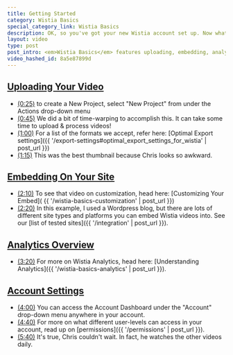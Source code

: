 ```yaml
---
title: Getting Started
category: Wistia Basics
special_category_link: Wistia Basics
description: OK, so you've got your new Wistia account set up. Now what? Watch this quick video to get a solid foundation set up!
layout: video
type: post
post_intro: <em>Wistia Basics</em> features uploading, embedding, analytics, and account settings with Wistia.
video_hashed_id: 8a5e87899d
---
```


<h2>
  <a href="#" class="chapter_link" onclick="wistiaEmbed.time(0).play(); return false;">
    Uploading Your Video
  </a>
</h2>

* <a href="#" class="chapter_link" onclick="wistiaEmbed.time(25).play(); return false;"><i class="icon-play"></i>(0:25)</a> to create a New Project, select "New Project" from under the Actions drop-down menu
* <a href="#" class="chapter_link" onclick="wistiaEmbed.time(45).play(); return false;"><i class="icon-play"></i>(0:45)</a> We did a bit of time-warping to accomplish this.  It can take some time to upload & process videos!
* <a href="#" class="chapter_link" onclick="wistiaEmbed.time(60).play(); return false;"><i class="icon-play"></i>(1:00)</a> For a list of the formats we accept, refer here: [Optimal Export settings]({{ '/export-settings#optimal_export_settings_for_wistia' | post_url }})
* <a href="#" class="chapter_link" onclick="wistiaEmbed.time(75).play(); return false;"><i class="icon-play"></i>(1:15)</a> This was the best thumbnail because Chris looks so awkward.

<h2>
  <a href="#" class="chapter_link" onclick="wistiaEmbed.time(96).play(); return false;">
    Embedding On Your Site
  </a>
</h2>

* <a href="#" class="chapter_link" onclick="wistiaEmbed.time(130).play(); return false;"><i class="icon-play"></i>(2:10)</a> To see that video on customization, head here: [Customizing Your Embed]( {{ '/wistia-basics-customization' | post_url }})
* <a href="#" class="chapter_link" onclick="wistiaEmbed.time(140).play(); return false;"><i class="icon-play"></i>(2:20)</a> In this example, I used a Wordpress blog, but there are lots of different site types and platforms you can embed Wistia videos into.  See our [list of tested sites]({{ '/integration' | post_url }}).

<h2>
  <a href="#" class="chapter_link" onclick="wistiaEmbed.time(159).play(); return false;">
    Analytics Overview
  </a>
</h2>

* <a href="#" class="chapter_link" onclick="wistiaEmbed.time(200).play(); return false;"><i class="icon-play"></i>(3:20)</a> For more on Wistia Analytics, head here: [Understanding Analytics]({{ '/wistia-basics-analytics' | post_url }}).

<h2>
  <a href="#" class="chapter_link" onclick="wistiaEmbed.time(219).play(); return false;">
    Account Settings
  </a>
</h2>

* <a href="#" class="chapter_link" onclick="wistiaEmbed.time(240).play(); return false;"><i class="icon-play"></i>(4:00)</a> You can access the Account Dashboard under the "Account" drop-down menu anywhere in your account.
* <a href="#" class="chapter_link" onclick="wistiaEmbed.time(280).play(); return false;"><i class="icon-play"></i>(4:40)</a> For more on what different user-levels can access in your account, read up on [permissions]({{ '/permissions' | post_url }}).
* <a href="#" class="chapter_link" onclick="wistiaEmbed.time(340).play(); return false;"><i class="icon-play"></i>(5:40)</a> It's true, Chris couldn't wait.  In fact, he watches the other videos daily.



<script>
wistiaEmbed = Wistia.embed("8a5e87899d", {
  version: "v1",
  plugin: {
    wistiafollows: {
      postRoll: {
        screenName: "wistia",
        showScreenName: true
      },
      people: [
        {
          screenName: "csavage",
          start: 2,
          end: 13
        },
        {
          screenName: "jeffvincent",
          start: 2,
          end: 13
        }
      ],
      recap: [
        {
          screenName: "csavage"
        },
        {
          screenName: "jeffvincent"
        }
      ],
      src: "http://fast.wistia.com/labs/twitter-follows/wistia-follows.js"
    }
  }
});
</script>
